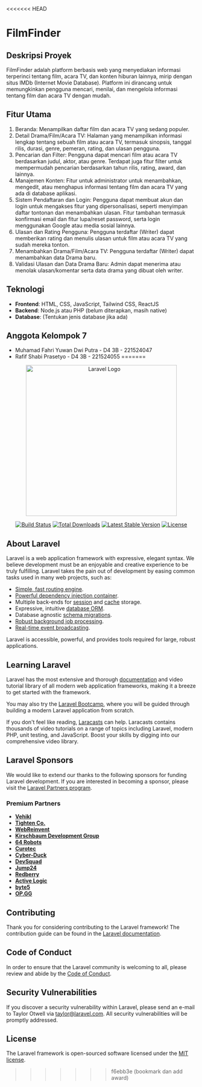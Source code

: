 <<<<<<< HEAD
# FilmFinder
## Deskripsi Proyek
FilmFinder adalah platform berbasis web yang menyediakan informasi terperinci tentang film, acara TV, dan konten hiburan lainnya, mirip dengan situs IMDb (Internet Movie Database). Platform ini dirancang untuk memungkinkan pengguna mencari, menilai, dan mengelola informasi tentang film dan acara TV dengan mudah.

## Fitur Utama
1. Beranda: Menampilkan daftar film dan acara TV yang sedang populer.
2. Detail Drama/Film/Acara TV: Halaman yang menampilkan informasi lengkap tentang sebuah film atau acara TV, termasuk sinopsis, tanggal rilis, durasi, genre, pemeran, rating, dan ulasan pengguna.
3. Pencarian dan Filter: Pengguna dapat mencari film atau acara TV berdasarkan judul, aktor, atau genre. Terdapat juga fitur filter untuk mempermudah pencarian berdasarkan tahun rilis, rating, award, dan lainnya.
4. Manajemen Konten: Fitur untuk administrator untuk menambahkan, mengedit, atau menghapus informasi tentang film dan acara TV yang ada di database aplikasi.
5. Sistem Pendaftaran dan Login: Pengguna dapat membuat akun dan login untuk mengakses fitur yang dipersonalisasi, seperti menyimpan daftar tontonan dan menambahkan ulasan. Fitur tambahan termasuk konfirmasi email dan fitur lupa/reset password, serta login menggunakan Google atau media sosial lainnya.
6. Ulasan dan Rating Pengguna: Pengguna terdaftar (Writer) dapat memberikan rating dan menulis ulasan untuk film atau acara TV yang sudah mereka tonton.
7. Menambahkan Drama/Film/Acara TV: Pengguna terdaftar (Writer) dapat menambahkan data Drama baru.
8. Validasi Ulasan dan Data Drama Baru: Admin dapat menerima atau menolak ulasan/komentar serta data drama yang dibuat oleh writer.

## Teknologi
- **Frontend**: HTML, CSS, JavaScript, Tailwind CSS, ReactJS
- **Backend**: Node.js atau PHP (belum diterapkan, masih native)
- **Database**: (Tentukan jenis database jika ada)

## Anggota Kelompok 7
- Muhamad Fahri Yuwan Dwi Putra - D4 3B - 221524047
- Rafif Shabi Prasetyo - D4 3B - 221524055
=======
<p align="center"><a href="https://laravel.com" target="_blank"><img src="https://raw.githubusercontent.com/laravel/art/master/logo-lockup/5%20SVG/2%20CMYK/1%20Full%20Color/laravel-logolockup-cmyk-red.svg" width="400" alt="Laravel Logo"></a></p>

<p align="center">
<a href="https://github.com/laravel/framework/actions"><img src="https://github.com/laravel/framework/workflows/tests/badge.svg" alt="Build Status"></a>
<a href="https://packagist.org/packages/laravel/framework"><img src="https://img.shields.io/packagist/dt/laravel/framework" alt="Total Downloads"></a>
<a href="https://packagist.org/packages/laravel/framework"><img src="https://img.shields.io/packagist/v/laravel/framework" alt="Latest Stable Version"></a>
<a href="https://packagist.org/packages/laravel/framework"><img src="https://img.shields.io/packagist/l/laravel/framework" alt="License"></a>
</p>

## About Laravel

Laravel is a web application framework with expressive, elegant syntax. We believe development must be an enjoyable and creative experience to be truly fulfilling. Laravel takes the pain out of development by easing common tasks used in many web projects, such as:

- [Simple, fast routing engine](https://laravel.com/docs/routing).
- [Powerful dependency injection container](https://laravel.com/docs/container).
- Multiple back-ends for [session](https://laravel.com/docs/session) and [cache](https://laravel.com/docs/cache) storage.
- Expressive, intuitive [database ORM](https://laravel.com/docs/eloquent).
- Database agnostic [schema migrations](https://laravel.com/docs/migrations).
- [Robust background job processing](https://laravel.com/docs/queues).
- [Real-time event broadcasting](https://laravel.com/docs/broadcasting).

Laravel is accessible, powerful, and provides tools required for large, robust applications.

## Learning Laravel

Laravel has the most extensive and thorough [documentation](https://laravel.com/docs) and video tutorial library of all modern web application frameworks, making it a breeze to get started with the framework.

You may also try the [Laravel Bootcamp](https://bootcamp.laravel.com), where you will be guided through building a modern Laravel application from scratch.

If you don't feel like reading, [Laracasts](https://laracasts.com) can help. Laracasts contains thousands of video tutorials on a range of topics including Laravel, modern PHP, unit testing, and JavaScript. Boost your skills by digging into our comprehensive video library.

## Laravel Sponsors

We would like to extend our thanks to the following sponsors for funding Laravel development. If you are interested in becoming a sponsor, please visit the [Laravel Partners program](https://partners.laravel.com).

### Premium Partners

- **[Vehikl](https://vehikl.com/)**
- **[Tighten Co.](https://tighten.co)**
- **[WebReinvent](https://webreinvent.com/)**
- **[Kirschbaum Development Group](https://kirschbaumdevelopment.com)**
- **[64 Robots](https://64robots.com)**
- **[Curotec](https://www.curotec.com/services/technologies/laravel/)**
- **[Cyber-Duck](https://cyber-duck.co.uk)**
- **[DevSquad](https://devsquad.com/hire-laravel-developers)**
- **[Jump24](https://jump24.co.uk)**
- **[Redberry](https://redberry.international/laravel/)**
- **[Active Logic](https://activelogic.com)**
- **[byte5](https://byte5.de)**
- **[OP.GG](https://op.gg)**

## Contributing

Thank you for considering contributing to the Laravel framework! The contribution guide can be found in the [Laravel documentation](https://laravel.com/docs/contributions).

## Code of Conduct

In order to ensure that the Laravel community is welcoming to all, please review and abide by the [Code of Conduct](https://laravel.com/docs/contributions#code-of-conduct).

## Security Vulnerabilities

If you discover a security vulnerability within Laravel, please send an e-mail to Taylor Otwell via [taylor@laravel.com](mailto:taylor@laravel.com). All security vulnerabilities will be promptly addressed.

## License

The Laravel framework is open-sourced software licensed under the [MIT license](https://opensource.org/licenses/MIT).
>>>>>>> f6ebb3e (bookmark dan add award)
